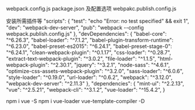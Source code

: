 webpack.config.js
package.json 及配置选项
webpakc.publish.config.js

安装所需插件等
  "scripts": {
    "test": "echo \"Error: no test specified\" && exit 1",
    "dev": "webpack-dev-server",
    "pub": "webpack --config webpack.publish.config.js"
  },
"devDependencies": {
    "babel-core": "^6.26.3",
    "babel-loader": "^7.1.2",
    "babel-plugin-transform-runtime": "^6.23.0",
    "babel-preset-es2015": "^6.24.1",
    "babel-preset-stage-0": "^6.24.1",
    "clean-webpack-plugin": "^0.1.17",
    "css-loader": "^0.28.7",
    "extract-text-webpack-plugin": "^3.0.2",
    "file-loader": "^1.1.5",
    "html-webpack-plugin": "^2.30.1",
    "jquery": "^3.2.1",
    "node-sass": "^4.6.1",
    "optimize-css-assets-webpack-plugin": "^3.2.0",
    "sass-loader": "^6.0.6",
    "style-loader": "^0.19.0",
    "url-loader": "^0.6.2",
    "webpack": "^3.12.0",
    "webpack-dev-server": "^2.11.3"
  },
  "dependencies": {
    "mint-ui": "^2.2.13",
    "vue": "^2.5.21",
    "webpack-cli": "^3.1.2",
    "vue-loader": "^15.4.2",
  }

npm i vue -S 
npm i vue-loader vue-template-compiler -D